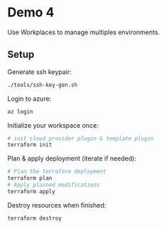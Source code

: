 # Demo 4
Use Workplaces to manage multiples environments.

## Setup
Generate ssh keypair:
```bash
./tools/ssh-key-gen.sh
```

Login to azure:
```bash
az login
```

Initialize your workspace once:
```bash
# init cloud provider plugin & template plugin
terraform init
```

Plan & apply deployment (iterate if needed):
```bash
# Plan the terraform deployment
terraform plan
# Apply planned modifications
terraform apply
```

Destroy resources when finished:
```bash
terraform destroy
```